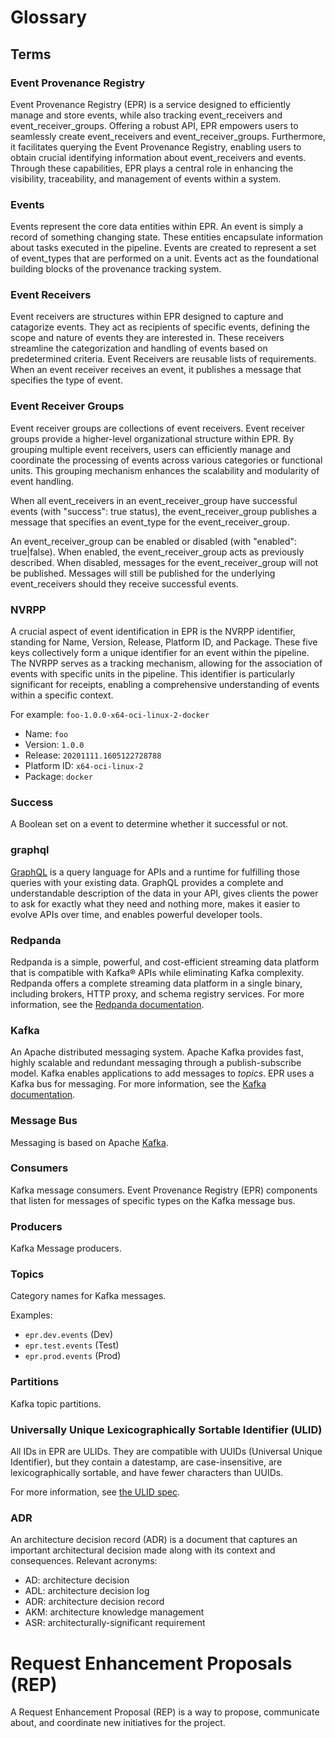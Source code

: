 # Glossary

## Terms

### Event Provenance Registry

Event Provenance Registry (EPR) is a service designed to efficiently manage and
store events, while also tracking event_receivers and event_receiver_groups.
Offering a robust API, EPR empowers users to seamlessly create event_receivers
and event_receiver_groups. Furthermore, it facilitates querying the Event
Provenance Registry, enabling users to obtain crucial identifying information
about event_receivers and events. Through these capabilities, EPR plays a
central role in enhancing the visibility, traceability, and management of events
within a system.

### Events

Events represent the core data entities within EPR. An event is simply a record
of something changing state. These entities encapsulate information about tasks
executed in the pipeline. Events are created to represent a set of event_types
that are performed on a unit. Events act as the foundational building blocks of
the provenance tracking system.

### Event Receivers

Event receivers are structures within EPR designed to capture and catagorize
events. They act as recipients of specific events, defining the scope and nature
of events they are interested in. These receivers streamline the categorization
and handling of events based on predetermined criteria. Event Receivers are
reusable lists of requirements. When an event receiver receives an event, it
publishes a message that specifies the type of event.

### Event Receiver Groups

Event receiver groups are collections of event receivers. Event receiver groups
provide a higher-level organizational structure within EPR. By grouping multiple
event receivers, users can efficiently manage and coordinate the processing of
events across various categories or functional units. This grouping mechanism
enhances the scalability and modularity of event handling.

When all event_receivers in an event_receiver_group have successful events (with
"success": true status), the event_receiver_group publishes a message that
specifies an event_type for the event_receiver_group.

An event_receiver_group can be enabled or disabled (with "enabled": true|false).
When enabled, the event_receiver_group acts as previously described. When
disabled, messages for the event_receiver_group will not be published. Messages
will still be published for the underlying event_receivers should they receive
successful events.

### NVRPP

A crucial aspect of event identification in EPR is the NVRPP identifier,
standing for Name, Version, Release, Platform ID, and Package. These five keys
collectively form a unique identifier for an event within the pipeline. The
NVRPP serves as a tracking mechanism, allowing for the association of events
with specific units in the pipeline. This identifier is particularly significant
for receipts, enabling a comprehensive understanding of events within a specific
context.

For example: `foo-1.0.0-x64-oci-linux-2-docker`

- Name: `foo`
- Version: `1.0.0`
- Release: `20201111.1605122728788`
- Platform ID: `x64-oci-linux-2`
- Package: `docker`

### Success

A Boolean set on a event to determine whether it successful or not.

### graphql

[GraphQL](https://graphql.org/) is a query language for APIs and a runtime for
fulfilling those queries with your existing data. GraphQL provides a complete
and understandable description of the data in your API, gives clients the power
to ask for exactly what they need and nothing more, makes it easier to evolve
APIs over time, and enables powerful developer tools.

### Redpanda

Redpanda is a simple, powerful, and cost-efficient streaming data platform that
is compatible with Kafka® APIs while eliminating Kafka complexity. Redpanda
offers a complete streaming data platform in a single binary, including brokers,
HTTP proxy, and schema registry services. For more information, see the
[Redpanda documentation](https://docs.redpanda.com/current/home).

### Kafka

An Apache distributed messaging system. Apache Kafka provides fast, highly
scalable and redundant messaging through a publish-subscribe model. Kafka
enables applications to add messages to _topics_. EPR uses a Kafka bus for
messaging. For more information, see the
[Kafka documentation](http://kafka.apache.org/documentation.html).

### Message Bus

Messaging is based on Apache [Kafka](#kafka).

### Consumers

Kafka message consumers. Event Provenance Registry (EPR) components that listen
for messages of specific types on the Kafka message bus.

### Producers

Kafka Message producers.

### Topics

Category names for Kafka messages.

Examples:

- `epr.dev.events` (Dev)
- `epr.test.events` (Test)
- `epr.prod.events` (Prod)

### Partitions

Kafka topic partitions.

### Universally Unique Lexicographically Sortable Identifier (ULID)

All IDs in EPR are ULIDs. They are compatible with UUIDs (Universal Unique
Identifier), but they contain a datestamp, are case-insensitive, are
lexicographically sortable, and have fewer characters than UUIDs.

For more information, see [the ULID spec](https://github.com/ulid/spec).

### ADR

An architecture decision record (ADR) is a document that captures an important
architectural decision made along with its context and consequences. Relevant
acronyms:

- AD: architecture decision
- ADL: architecture decision log
- ADR: architecture decision record
- AKM: architecture knowledge management
- ASR: architecturally-significant requirement

# Request Enhancement Proposals (REP)

A Request Enhancement Proposal (REP) is a way to propose, communicate about, and
coordinate new initiatives for the project.
